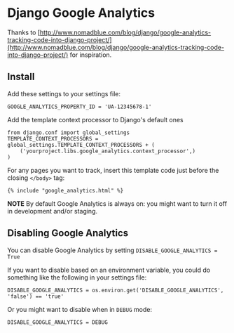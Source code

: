 # Django Google Analytics

Thanks to [http://www.nomadblue.com/blog/django/google-analytics-tracking-code-into-django-project/](http://www.nomadblue.com/blog/django/google-analytics-tracking-code-into-django-project/) for inspiration.

## Install

Add these settings to your settings file:

```
GOOGLE_ANALYTICS_PROPERTY_ID = 'UA-12345678-1'
```

Add the template context processor to Django's default ones

```
from django.conf import global_settings
TEMPLATE_CONTEXT_PROCESSORS = global_settings.TEMPLATE_CONTEXT_PROCESSORS + (
    ('yourproject.libs.google_analytics.context_processor',)
)
```

For any pages you want to track, insert this template code just before the
closing `</body>` tag:

```
{% include "google_analytics.html" %}
```

**NOTE** By default Google Analytics is always on: you might want to turn it
off in development and/or staging.

## Disabling Google Analytics

You can disable Google Analytics by setting `DISABLE_GOOGLE_ANALYTICS = True`

If you want to disable based on an environment variable, you could do something
like the following in your settings file:

```
DISABLE_GOOGLE_ANALYTICS = os.environ.get('DISABLE_GOOGLE_ANALYTICS', 'false') == 'true'
```

Or you might want to disable when in `DEBUG` mode:

```
DISABLE_GOOGLE_ANALYTICS = DEBUG
```
